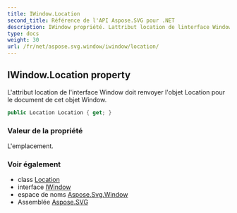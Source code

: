 ```yaml
---
title: IWindow.Location
second_title: Référence de l'API Aspose.SVG pour .NET
description: IWindow propriété. Lattribut location de linterface Window doit renvoyer lobjet Location pour le document de cet objet Window.
type: docs
weight: 30
url: /fr/net/aspose.svg.window/iwindow/location/
---
```

## IWindow.Location property

L'attribut location de l'interface Window doit renvoyer l'objet Location pour le document de cet objet Window.

```csharp
public Location Location { get; }
```

### Valeur de la propriété

L'emplacement.

### Voir également

* class [Location](../../location/)
* interface [IWindow](../)
* espace de noms [Aspose.Svg.Window](../../iwindow/)
* Assemblée [Aspose.SVG](../../../)


